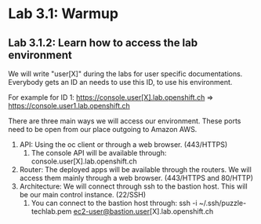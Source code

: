 Lab 3.1: Warmup 
============

Lab 3.1.2: Learn how to access the lab environment 
-------------
We will write "user[X]" during the labs for user specific documentations. Everybody gets an ID an needs to use this ID, to use his environment.

For example for ID 1:
https://console.user[X].lab.openshift.ch
=>
https://console.user1.lab.openshift.ch


There are three main ways we will access our environment. These ports need to be open from our place outgoing to Amazon AWS.
1. API: Using the oc client or through a web browser. (443/HTTPS)
    1. The console API will be available through: console.user[X].lab.openshift.ch
1. Router: The deployed apps will be available through the routers. We will access them mainly through a web browser. (443/HTTPS and 80/HTTP)
1. Architecture: We will connect through ssh to the bastion host. This will be our main control instance. (22/SSH) 
    1. You can connect to the bastion host through: ssh -i ~/.ssh/puzzle-techlab.pem ec2-user@bastion.user[X].lab.openshift.ch
